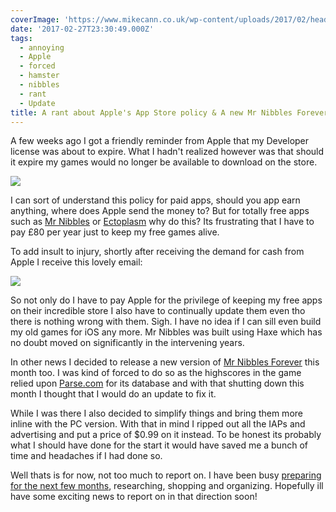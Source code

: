 ```yaml
---
coverImage: 'https://www.mikecann.co.uk/wp-content/uploads/2017/02/header.jpg'
date: '2017-02-27T23:30:49.000Z'
tags:
  - annoying
  - Apple
  - forced
  - hamster
  - nibbles
  - rant
  - Update
title: A rant about Apple's App Store policy & A new Mr Nibbles Forever Update
---
```


A few weeks ago I got a friendly reminder from Apple that my Developer license was about to expire. What I hadn't realized however was that should it expire my games would no longer be available to download on the store.<!-- more -->

[![](https://www.mikecann.co.uk/wp-content/uploads/2017/02/chrome_2017-02-28_07-11-33-1024x451.png)](https://www.mikecann.co.uk/wp-content/uploads/2017/02/chrome_2017-02-28_07-11-33.png)

I can sort of understand this policy for paid apps, should you app earn anything, where does Apple send the money to? But for totally free apps such as [Mr Nibbles](https://itunes.apple.com/us/app/mr-nibbles/id552109003?mt=8) or [Ectoplasm](https://itunes.apple.com/us/app/ectoplasm/id619071417?mt=8) why do this? Its frustrating that I have to pay £80 per year just to keep my free games alive.

To add insult to injury, shortly after receiving the demand for cash from Apple I receive this lovely email:

[![](https://www.mikecann.co.uk/wp-content/uploads/2017/02/chrome_2017-02-15_07-56-10-1024x642.png)](https://www.mikecann.co.uk/wp-content/uploads/2017/02/chrome_2017-02-15_07-56-10.png)

So not only do I have to pay Apple for the privilege of keeping my free apps on their incredible store I also have to continually update them even tho there is nothing wrong with them. Sigh. I have no idea if I can sill even build my old games for iOS any more. Mr Nibbles was built using Haxe which has no doubt moved on significantly in the intervening years.

In other news I decided to release a new version of [Mr Nibbles Forever](https://itunes.apple.com/us/app/mr-nibbles-forever/id958818922?mt=8) this month too. I was kind of forced to do so as the highscores in the game relied upon [Parse.com](https://Parse.com) for its database and with that shutting down this month I thought that I would do an update to fix it.

While I was there I also decided to simplify things and bring them more inline with the PC version. With that in mind I ripped out all the IAPs and advertising and put a price of \$0.99 on it instead. To be honest its probably what I should have done for the start it would have saved me a bunch of time and headaches if I had done so.

Well thats is for now, not too much to report on. I have been busy [preparing for the next few months](https://www.mikecann.co.uk/travel/camping-australia-2017-the-plan/), researching, shopping and organizing. Hopefully ill have some exciting news to report on in that direction soon!
